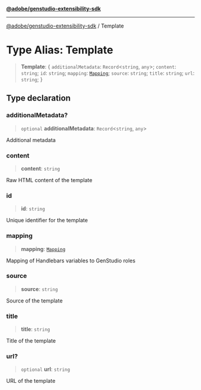[**@adobe/genstudio-extensibility-sdk**](../README.md)

***

[@adobe/genstudio-extensibility-sdk](../globals.md) / Template

# Type Alias: Template

> **Template**: \{ `additionalMetadata`: `Record`\<`string`, `any`\>; `content`: `string`; `id`: `string`; `mapping`: [`Mapping`](Mapping.md); `source`: `string`; `title`: `string`; `url`: `string`; \}

## Type declaration

### additionalMetadata?

> `optional` **additionalMetadata**: `Record`\<`string`, `any`\>

Additional metadata

### content

> **content**: `string`

Raw HTML content of the template

### id

> **id**: `string`

Unique identifier for the template

### mapping

> **mapping**: [`Mapping`](Mapping.md)

Mapping of Handlebars variables to GenStudio roles

### source

> **source**: `string`

Source of the template

### title

> **title**: `string`

Title of the template

### url?

> `optional` **url**: `string`

URL of the template
